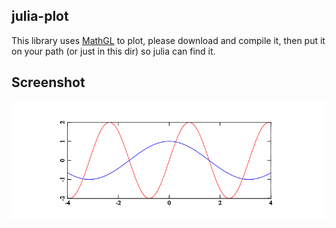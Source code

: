 julia-plot
-----------------------

This library uses [MathGL](http://mathgl.sourceforge.net) to plot, 
please download and compile it, then put it on your path (or just 
in this dir) so julia can find it.

Screenshot
-------------------------
![screenshot](https://github.com/Mononofu/julia-plot/raw/master/colored.png)